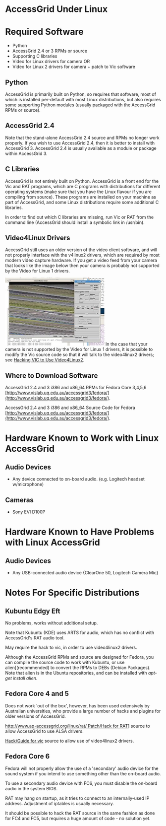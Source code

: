 # AccessGrid Under Linux

# Required Software

- Python
- AccessGrid 2.4 or 3 RPMs or source
- Supporting C libraries
- Video for Linux drivers for camera OR
- Video for Linux 2 drivers for camera + patch to Vic software

## Python

AccessGrid is primarily built on Python, so requires that software, most of which is installed per-default with most Linux distributions, but also requires some supporting Python modules (usually packaged with the AccessGrid RPMs or source).

## AccessGrid 2.4

Note that the stand-alone AccessGrid 2.4 source and RPMs no longer work properly. If you wish to use AccessGrid 2.4, then it is better to install with AccessGrid 3. AccessGrid 2.4 is usually available as a module or package within AccessGrid 3.

## C Libraries

AccessGrid is not entirely built on Python. AccessGrid is a front end for the Vic and RAT programs, which are C programs with distributions for different operating systems (make sure that you have the Linux flavour if you are compiling from source). These programs are installed on your machine as part of AccessGrid, and some Linux distributions require some additional C libraries.

In order to find out which C libraries are missing, run Vic or RAT from the command line (AccessGrid should install a symbolic link in /usr/bin).

## Video4Linux Drivers

AccessGrid still uses an older version of the video client software, and will not properly interface with the v4linux2 drivers, which are required by most modern video capture hardware. If you get a video feed from your camera that looks like the image below then your camera is probably not supported by the Video for Linux 1 drivers.

![Vic-mess.jpg](./attachments/Vic-mess.jpg)
In the case that your camera is not supported by the Video for Linux 1 drivers, it is possible to modify the Vic source code so that it will talk to the video4linux2 drivers; see [Hacking VIC to Use Video4Linux2](hacking-vic-to-use-video4linux2.md).

## Where to Download Software

AccessGrid 2.4 and 3 i386 and x86_64 RPMs for Fedora Core 3,4,5,6 [http://www.vislab.uq.edu.au/accessgrid3/fedora/](http://www.vislab.uq.edu.au/accessgrid3/fedora/).

AccessGrid 2.4 and 3 i386 and x86_64 Source Code for Fedora [http://www.vislab.uq.edu.au/accessgrid3/fedora/](http://www.vislab.uq.edu.au/accessgrid3/fedora/).

# Hardware Known to Work with Linux AccessGrid

## Audio Devices

- Any device connected to on-board audio. (e.g. Logitech headset w/microphone)

## Cameras

- Sony EVI D100P

# Hardware Known to Have Problems with Linux AccessGrid

## Audio Devices

- Any USB-connected audio device {ClearOne 50, Logitech Camera Mic}

# Notes For Specific Distributions

## Kubuntu Edgy Eft

No problems, works without additional setup.

Note that Kubuntu (KDE) uses ARTS for audio, which has no conflict with AccessGrid's RAT audio tool.

May require the hack to vic, in order to use video4linux2 drivers.

Although the AccessGrid RPMs and source are designed for Fedora, you can compile the source code to work with Kubuntu, or use alien[(recommended) to convert the RPMs to DEBs (Debian Packages). Note that alien is in the Ubuntu repositories, and can be installed with *apt-get install alien*.

## Fedora Core 4 and 5

Does not work 'out of the box', however, has been used extensively by Australian universities, who provide a large number of hacks and plugins for older versions of AccessGrid.

[http://www.ap-accessgrid.org/linux/rat/ Patch/Hack for RAT](http://packages.debian.org/stable/admin/alien)] source to allow AccessGrid to use ALSA drivers.

[Hack/Guide for vic](http://www.itee.uq.edu.au/%7Egrangenet/vic_v4l2/) source to allow use of video4linux2 drivers.

## Fedora Core 6

Fedora will not properly allow the use of a 'secondary' audio device for the sound system if you intend to use something other than the on-board audio.

To use a secondary audio device with FC6, you must disable the on-board audio in the system BIOS.

RAT may hang on startup, as it tries to connect to an internally-used IP address. Adjustment of iptables is usually necessary.

It should be possible to hack the RAT source in the same fashion as done for FC4 and FC5, but requires a huge amount of code - no solution yet.
